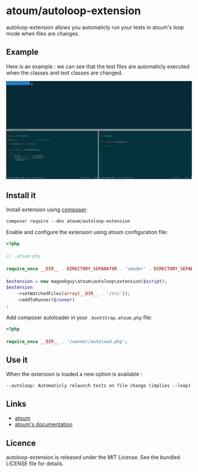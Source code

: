 # atoum/autoloop-extension

autoloop-extension allows you automaticly run your tests in atoum's loop mode when files are changes.

## Example

Here is an example : we can see that the test files are automaticly executed when the classes and test classes are changed.

![Demo](doc/demo.gif)


## Install it

Install extension using [composer](https://getcomposer.org):

```
composer require --dev atoum/autoloop-extension
```

Enable and configure the extension using atoum configuration file:

```php
<?php

// .atoum.php

require_once __DIR__ . DIRECTORY_SEPARATOR . 'vendor' . DIRECTORY_SEPARATOR . 'autoload.php';

$extension = new mageekguy\atoum\autoloop\extension($script);
$extension
    ->setWatchedFiles(array(__DIR__ . '/src'));
    ->addToRunner($runner)
;
```

Add composer autoloader in your `.bootstrap.atoum.php` file:

```php
<?php

require_once __DIR__ . '/vendor/autoload.php';
```

## Use it

When the extension is loaded a new option is available :  

```
--autoloop: Automaticly relaunch tests on file change (implies --loop)
```


## Links

* [atoum](http://atoum.org)
* [atoum's documentation](http://docs.atoum.org)


## Licence

autoloop-extension is released under the MIT License. See the bundled LICENSE file for details.
